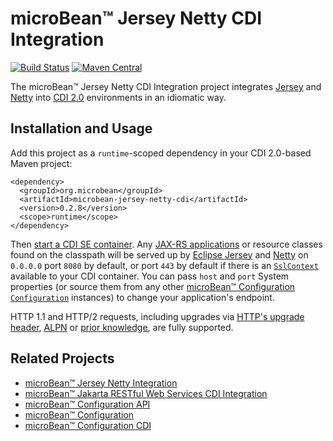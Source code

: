 # microBean™ Jersey Netty CDI Integration

[![Build Status](https://travis-ci.com/microbean/microbean-jersey-netty-cdi.svg?branch=master)](https://travis-ci.com/microbean/microbean-jersey-netty-cdi)
[![Maven Central](https://maven-badges.herokuapp.com/maven-central/org.microbean/microbean-jersey-netty-cdi/badge.svg)](https://maven-badges.herokuapp.com/maven-central/org.microbean/microbean-jersey-netty-cdi)

The microBean™ Jersey Netty CDI Integration project integrates
[Jersey](https://jersey.github.io/) and [Netty](https://netty.io) into
[CDI 2.0](http://cdi-spec.org/) environments in an idiomatic way.

## Installation and Usage

Add this project as a `runtime`-scoped dependency in your CDI 2.0-based Maven project:
```
<dependency>
  <groupId>org.microbean</groupId>
  <artifactId>microbean-jersey-netty-cdi</artifactId>
  <version>0.2.8</version>
  <scope>runtime</scope>
</dependency>
```
Then [start a CDI SE
container](https://docs.jboss.org/cdi/api/2.0/javax/enterprise/inject/se/SeContainerInitializer.html).
Any [JAX-RS
applications](https://jax-rs.github.io/apidocs/2.1/javax/ws/rs/core/Application.html)
or resource classes found on the classpath will be served up by [Eclipse Jersey](https://projects.eclipse.org/projects/ee4j.jersey) and [Netty](https://netty.io/) on
`0.0.0.0` port `8080` by default, or port `443` by default if there is
an
[`SslContext`](https://netty.io/4.1/api/io/netty/handler/ssl/SslContext.html)
available to your CDI container.  You can pass `host` and `port`
System properties (or source them from any other [microBean™
Configuration](https://microbean.github.io/microbean-configuration/)
[`Configuration`](https://microbean.github.io/microbean-configuration/apidocs/org/microbean/configuration/spi/Configuration.html)
instances) to change your application's endpoint.

HTTP 1.1 and HTTP/2 requests, including upgrades via [HTTP's upgrade
header](https://svn.tools.ietf.org/svn/wg/httpbis/specs/rfc7230.html#header.upgrade),
[ALPN](https://www.rfc-editor.org/rfc/rfc7301#page-2) or [prior
knowledge](https://http2.github.io/http2-spec/#known-http), are fully
supported.

## Related Projects

* [microBean™ Jersey Netty Integration](https://microbean.github.io/microbean-jersey-netty/)
* [microBean™ Jakarta RESTful Web Services CDI Integration](https://microbean.github.io/microbean-jaxrs-cdi/)
* [microBean™ Configuration API](https://microbean.github.io/microbean-configuration-api/)
* [microBean™ Configuration](https://microbean.github.io/microbean-configuration/)
* [microBean™ Configuration CDI](https://microbean.github.io/microbean-configuration-cdi/)
